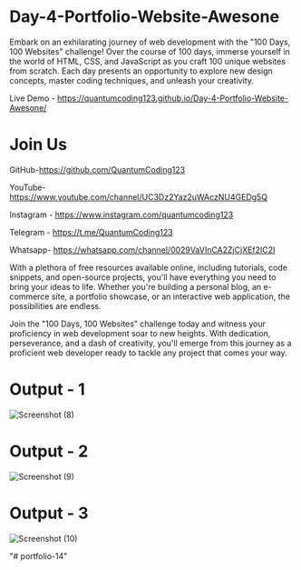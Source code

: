 # Day-4-Portfolio-Website-Awesone

Embark on an exhilarating journey of web development with the "100 Days, 100 Websites" challenge! Over the course of 100 days, immerse yourself in the world of HTML, CSS, and JavaScript as you craft 100 unique websites from scratch. Each day presents an opportunity to explore new design concepts, master coding techniques, and unleash your creativity.

Live Demo - https://quantumcoding123.github.io/Day-4-Portfolio-Website-Awesone/

# Join Us

GitHub-https://github.com/QuantumCoding123

YouTube-https://www.youtube.com/channel/UC3Dz2Yaz2uWAczNU4GEDg5Q

Instagram - https://www.instagram.com/quantumcoding123

Telegram - https://t.me/QuantumCoding123

Whatsapp- https://whatsapp.com/channel/0029VaVInCA2ZjCjXEf2IC2I

With a plethora of free resources available online, including tutorials, code snippets, and open-source projects, you'll have everything you need to bring your ideas to life. Whether you're building a personal blog, an e-commerce site, a portfolio showcase, or an interactive web application, the possibilities are endless.

Join the "100 Days, 100 Websites" challenge today and witness your proficiency in web development soar to new heights. With dedication, perseverance, and a dash of creativity, you'll emerge from this journey as a proficient web developer ready to tackle any project that comes your way.

# Output - 1

![Screenshot (8)](https://github.com/QuantumCoding123/Day-4-Portfolio-Website-Awesone/assets/166281221/3f9eec4c-bd49-4702-b7de-0d04efe007b6)


# Output - 2

![Screenshot (9)](https://github.com/QuantumCoding123/Day-4-Portfolio-Website-Awesone/assets/166281221/254b02b1-bfa0-4b0b-a192-3d83ccdeca07)


# Output - 3

![Screenshot (10)](https://github.com/QuantumCoding123/Day-4-Portfolio-Website-Awesone/assets/166281221/ac0cd25f-cebf-44c2-9b3a-07a9b9422b96)





"# portfolio-14" 
